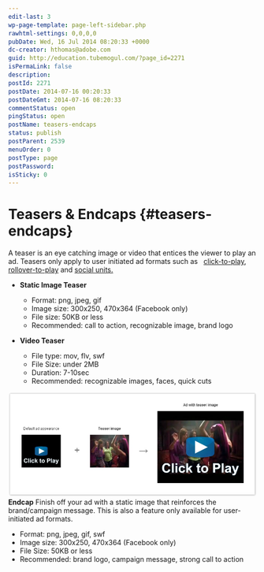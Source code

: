 ```yaml
---
edit-last: 3
wp-page-template: page-left-sidebar.php
rawhtml-settings: 0,0,0,0
pubDate: Wed, 16 Jul 2014 08:20:33 +0000
dc-creator: hthomas@adobe.com
guid: http://education.tubemogul.com/?page_id=2271
isPermaLink: false
description: 
postId: 2271
postDate: 2014-07-16 00:20:33
postDateGmt: 2014-07-16 08:20:33
commentStatus: open
pingStatus: open
postName: teasers-endcaps
status: publish
postParent: 2539
menuOrder: 0
postType: page
postPassword: 
isSticky: 0
---
```


# Teasers & Endcaps {#teasers-endcaps}

A teaser is an eye catching image or video that entices the viewer to play an ad. Teasers only apply to user initiated ad formats such as &nbsp; [click-to-play](../user-guide/planning/ad-formats/in-display/click-to-play/user-guideplanningad-formatsin-displayclick-to-play.md), [rollover-to-play](../user-guide/planning/ad-formats/in-display/rollover-to-play/user-guideplanningad-formatsin-displayrollover-to-play.md) and [social units.](../user-guide/planning/ad-formats/social/user-guideplanningad-formatssocial.md)

* **Static Image&nbsp;Teaser**

    * Format: png, jpeg, gif
    * Image size: 300x250, 470x364 (Facebook only)
    * File size: 50KB or less
    * Recommended: call to action, recognizable image, brand logo

* **Video&nbsp;Teaser**

    * File type: mov, flv, swf
    * File Size: under 2MB
    * Duration: 7-10sec
    * Recommended: recognizable images, faces, quick cuts

[ ![image2013-3-25 10-33-26](assets/image2013-3-25-10-33-26.jpeg)](assets/image2013-3-25-10-33-26.jpeg) 
**Endcap** Finish off your ad with a static image that reinforces the brand/campaign message. This is also a feature only available for user-initiated ad formats.

* Format: png, jpeg, gif, swf
* Image size:&nbsp;300x250, 470x364 (Facebook only)
* File Size: 50KB or less
* Recommended: brand logo, campaign message, strong call to action

